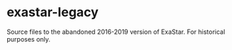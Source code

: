 # exastar-legacy
Source files to the abandoned 2016-2019 version of ExaStar. For historical purposes only.
